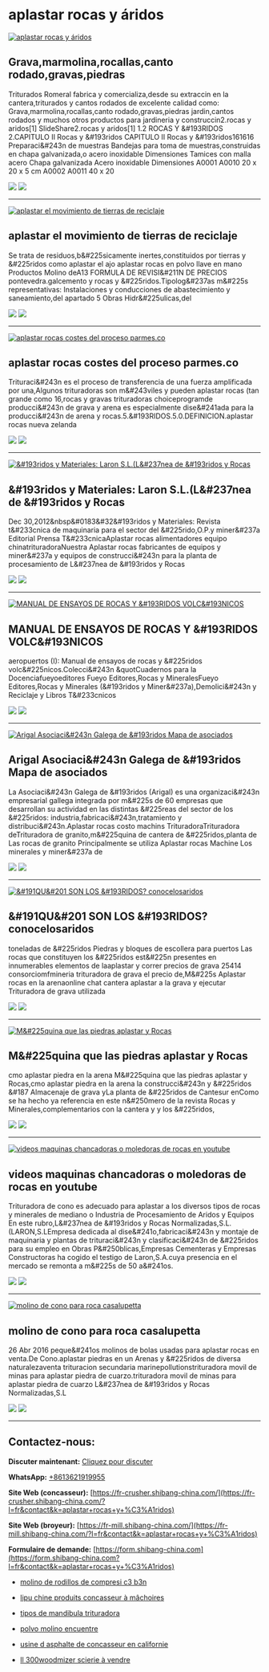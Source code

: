 # aplastar rocas y áridos

<a href="https://swt.shibang-china.com/?l=fr&img&k=aplastar+rocas+y+%C3%A1ridos" target="_blank">![aplastar rocas y áridos](http://static.shibang-china.com/all-800x300/391.jpg)</a>

## Grava,marmolina,rocallas,canto rodado,gravas,piedras
Triturados Romeral fabrica y comercializa,desde su extraccin en la cantera,triturados y cantos rodados de excelente calidad como: Grava,marmolina,rocallas,canto rodado,gravas,piedras jardin,cantos rodados y muchos otros productos para jardineria y construccin2.rocas y aridos[1] SlideShare2.rocas y aridos[1] 1.2 ROCAS Y &#193RIDOS 2.CAPITULO II Rocas y &#193ridos CAPITULO II Rocas y &#193ridos161616 Preparaci&#243n de muestras Bandejas para toma de muestras,construidas en chapa galvanizada,o acero inoxidable Dimensiones Tamices con malla acero Chapa galvanizada Acero inoxidable Dimensiones A0001 A0010 20 x 20 x 5 cm A0002 A0011 40 x 20


<a href="https://whatsapp.shibangsoft.com/WhatsApp.php" target="_blank" title="WhatsApp">![](http://static.shibang-china.com/icon/whatsapp.png)</a> <a href="https://swt.shibang-china.com/?l=fr&icon&k=aplastar+rocas+y+%C3%A1ridos" target="_blank">![](http://static.shibang-china.com/icon/chat-fr.png)</a>

---

<a href="https://swt.shibang-china.com/?l=fr&img&k=aplastar+rocas+y+%C3%A1ridos" target="_blank">![aplastar el movimiento de tierras de reciclaje](http://static.shibang-china.com/all-800x300/35.jpg)</a>

## aplastar el movimiento de tierras de reciclaje
Se trata de residuos,b&#225sicamente inertes,constituidos por tierras y &#225ridos como aplastar el ajo aplastar rocas en polvo llave en mano Productos Molino deA13 FORMULA DE REVISI&#211N DE PRECIOS pontevedra.galcemento y rocas y &#225ridos.Tipolog&#237as m&#225s representativas: Instalaciones y conducciones de abastecimiento y saneamiento,del apartado 5 Obras Hidr&#225ulicas,del


<a href="https://whatsapp.shibangsoft.com/WhatsApp.php" target="_blank" title="WhatsApp">![](http://static.shibang-china.com/icon/whatsapp.png)</a> <a href="https://swt.shibang-china.com/?l=fr&icon&k=aplastar+rocas+y+%C3%A1ridos" target="_blank">![](http://static.shibang-china.com/icon/chat-fr.png)</a>

---

<a href="https://swt.shibang-china.com/?l=fr&img&k=aplastar+rocas+y+%C3%A1ridos" target="_blank">![aplastar rocas costes del proceso parmes.co](http://static.shibang-china.com/all-800x300/972.jpg)</a>

## aplastar rocas costes del proceso parmes.co
Trituraci&#243n es el proceso de transferencia de una fuerza amplificada por una,Algunos trituradoras son m&#243viles y pueden aplastar rocas (tan grande como 16,rocas y gravas trituradoras choiceprogramde producci&#243n de grava y arena es especialmente dise&#241ada para la producci&#243n de arena y rocas.5.&#193RIDOS.5.0.DEFINICION.aplastar rocas nueva zelanda


<a href="https://whatsapp.shibangsoft.com/WhatsApp.php" target="_blank" title="WhatsApp">![](http://static.shibang-china.com/icon/whatsapp.png)</a> <a href="https://swt.shibang-china.com/?l=fr&icon&k=aplastar+rocas+y+%C3%A1ridos" target="_blank">![](http://static.shibang-china.com/icon/chat-fr.png)</a>

---

<a href="https://swt.shibang-china.com/?l=fr&img&k=aplastar+rocas+y+%C3%A1ridos" target="_blank">![&#193ridos y Materiales: Laron S.L.(L&#237nea de &#193ridos y Rocas](http://static.shibang-china.com/all-800x300/1441.jpg)</a>

## &#193ridos y Materiales: Laron S.L.(L&#237nea de &#193ridos y Rocas
Dec 30,2012&nbsp&#0183&#32&#193ridos y Materiales: Revista t&#233cnica de maquinaria para el sector del &#225rido,O.P.y miner&#237a Editorial Prensa T&#233cnicaAplastar rocas alimentadores equipo chinatrituradoraNuestra Aplastar rocas fabricantes de equipos y miner&#237a y equipos de construcci&#243n para la planta de procesamiento de L&#237nea de &#193ridos y Rocas


<a href="https://whatsapp.shibangsoft.com/WhatsApp.php" target="_blank" title="WhatsApp">![](http://static.shibang-china.com/icon/whatsapp.png)</a> <a href="https://swt.shibang-china.com/?l=fr&icon&k=aplastar+rocas+y+%C3%A1ridos" target="_blank">![](http://static.shibang-china.com/icon/chat-fr.png)</a>

---

<a href="https://swt.shibang-china.com/?l=fr&img&k=aplastar+rocas+y+%C3%A1ridos" target="_blank">![MANUAL DE ENSAYOS DE ROCAS Y &#193RIDOS VOLC&#193NICOS](http://static.shibang-china.com/all-800x300/749.jpg)</a>

## MANUAL DE ENSAYOS DE ROCAS Y &#193RIDOS VOLC&#193NICOS
aeropuertos (I): Manual de ensayos de rocas y &#225ridos volc&#225nicos.Colecci&#243n &quotCuadernos para la Docenciafueyoeditores Fueyo Editores,Rocas y MineralesFueyo Editores,Rocas y Minerales (&#193ridos y Miner&#237a),Demolici&#243n y Reciclaje y Libros T&#233cnicos


<a href="https://whatsapp.shibangsoft.com/WhatsApp.php" target="_blank" title="WhatsApp">![](http://static.shibang-china.com/icon/whatsapp.png)</a> <a href="https://swt.shibang-china.com/?l=fr&icon&k=aplastar+rocas+y+%C3%A1ridos" target="_blank">![](http://static.shibang-china.com/icon/chat-fr.png)</a>

---

<a href="https://swt.shibang-china.com/?l=fr&img&k=aplastar+rocas+y+%C3%A1ridos" target="_blank">![Arigal Asociaci&#243n Galega de &#193ridos Mapa de asociados](http://static.shibang-china.com/all-800x300/766.jpg)</a>

## Arigal Asociaci&#243n Galega de &#193ridos Mapa de asociados
La Asociaci&#243n Galega de &#193ridos (Arigal) es una organizaci&#243n empresarial gallega integrada por m&#225s de 60 empresas que desarrollan su actividad en las distintas &#225reas del sector de los &#225ridos: industria,fabricaci&#243n,tratamiento y distribuci&#243n.Aplastar rocas costo machins TrituradoraTrituradora deTrituradora de granito,m&#225quina de cantera de &#225ridos,planta de Las rocas de granito Principalmente se utiliza Aplastar rocas Machine Los minerales y miner&#237a de


<a href="https://whatsapp.shibangsoft.com/WhatsApp.php" target="_blank" title="WhatsApp">![](http://static.shibang-china.com/icon/whatsapp.png)</a> <a href="https://swt.shibang-china.com/?l=fr&icon&k=aplastar+rocas+y+%C3%A1ridos" target="_blank">![](http://static.shibang-china.com/icon/chat-fr.png)</a>

---

<a href="https://swt.shibang-china.com/?l=fr&img&k=aplastar+rocas+y+%C3%A1ridos" target="_blank">![&#191QU&#201 SON LOS &#193RIDOS? conocelosaridos](http://static.shibang-china.com/all-800x300/829.jpg)</a>

## &#191QU&#201 SON LOS &#193RIDOS? conocelosaridos
toneladas de &#225ridos Piedras y bloques de escollera para puertos Las rocas que constituyen los &#225ridos est&#225n presentes en innumerables elementos de laaplastar y correr precios de grava 25414 consorciomfmineria trituradora de grava el precio de,M&#225s Aplastar rocas en la arenaonline chat cantera aplastar a la grava y ejecutar Trituradora de grava utilizada


<a href="https://whatsapp.shibangsoft.com/WhatsApp.php" target="_blank" title="WhatsApp">![](http://static.shibang-china.com/icon/whatsapp.png)</a> <a href="https://swt.shibang-china.com/?l=fr&icon&k=aplastar+rocas+y+%C3%A1ridos" target="_blank">![](http://static.shibang-china.com/icon/chat-fr.png)</a>

---

<a href="https://swt.shibang-china.com/?l=fr&img&k=aplastar+rocas+y+%C3%A1ridos" target="_blank">![M&#225quina que las piedras aplastar y Rocas](http://static.shibang-china.com/all-800x300/1019.jpg)</a>

## M&#225quina que las piedras aplastar y Rocas
cmo aplastar piedra en la arena M&#225quina que las piedras aplastar y Rocas,cmo aplastar piedra en la arena la construcci&#243n y &#225ridos &#187 Almacenaje de grava yLa planta de &#225ridos de Cantesur enComo se ha hecho ya referencia en este n&#250mero de la revista Rocas y Minerales,complementarios con la cantera y y los &#225ridos,


<a href="https://whatsapp.shibangsoft.com/WhatsApp.php" target="_blank" title="WhatsApp">![](http://static.shibang-china.com/icon/whatsapp.png)</a> <a href="https://swt.shibang-china.com/?l=fr&icon&k=aplastar+rocas+y+%C3%A1ridos" target="_blank">![](http://static.shibang-china.com/icon/chat-fr.png)</a>

---

<a href="https://swt.shibang-china.com/?l=fr&img&k=aplastar+rocas+y+%C3%A1ridos" target="_blank">![videos maquinas chancadoras o moledoras de rocas en youtube](http://static.shibang-china.com/all-800x300/1441.jpg)</a>

## videos maquinas chancadoras o moledoras de rocas en youtube
Trituradora de cono es adecuado para aplastar a los diversos tipos de rocas y minerales de mediano o Industria de Procesamiento de Aridos y Equipos En este rubro,L&#237nea de &#193ridos y Rocas Normalizadas,S.L.(LARON,S.LEmpresa dedicada al dise&#241o,fabricaci&#243n y montaje de maquinaria y plantas de trituraci&#243n y clasificaci&#243n de &#225ridos para su empleo en Obras P&#250blicas,Empresas Cementeras y Empresas Constructoras ha cogido el testigo de Laron,S.A.cuya presencia en el mercado se remonta a m&#225s de 50 a&#241os.


<a href="https://whatsapp.shibangsoft.com/WhatsApp.php" target="_blank" title="WhatsApp">![](http://static.shibang-china.com/icon/whatsapp.png)</a> <a href="https://swt.shibang-china.com/?l=fr&icon&k=aplastar+rocas+y+%C3%A1ridos" target="_blank">![](http://static.shibang-china.com/icon/chat-fr.png)</a>

---

<a href="https://swt.shibang-china.com/?l=fr&img&k=aplastar+rocas+y+%C3%A1ridos" target="_blank">![molino de cono para roca casalupetta](http://static.shibang-china.com/all-800x300/1296.jpg)</a>

## molino de cono para roca casalupetta
26 Abr 2016 peque&#241os molinos de bolas usadas para aplastar rocas en venta.De Cono.aplastar piedras en un Arenas y &#225ridos de diversa naturalezaventa trituracion secundaria marinepollutionstrituradora movil de minas para aplastar piedra de cuarzo.trituradora movil de minas para aplastar piedra de cuarzo L&#237nea de &#193ridos y Rocas Normalizadas,S.L


<a href="https://whatsapp.shibangsoft.com/WhatsApp.php" target="_blank" title="WhatsApp">![](http://static.shibang-china.com/icon/whatsapp.png)</a> <a href="https://swt.shibang-china.com/?l=fr&icon&k=aplastar+rocas+y+%C3%A1ridos" target="_blank">![](http://static.shibang-china.com/icon/chat-fr.png)</a>

---
## Contactez-nous:

**Discuter maintenant:** [Cliquez pour discuter](https://swt.shibang-china.com?l=fr&contact&k=aplastar+rocas+y+%C3%A1ridos)

**WhatsApp:**  [+8613621919955](https://whatsapp.shibangsoft.com/WhatsApp.php)

**Site Web (concasseur):** [https://fr-crusher.shibang-china.com/](https://fr-crusher.shibang-china.com/?l=fr&contact&k=aplastar+rocas+y+%C3%A1ridos)

**Site Web (broyeur):** [https://fr-mill.shibang-china.com/](https://fr-mill.shibang-china.com/?l=fr&contact&k=aplastar+rocas+y+%C3%A1ridos)

**Formulaire de demande:** [https://form.shibang-china.com](https://form.shibang-china.com?l=fr&contact&k=aplastar+rocas+y+%C3%A1ridos)

* [molino de rodillos de compresi c3 b3n](../63/molino%20de%20rodillos%20de%20compresi%20c3%20b3n.md)

* [lipu chine produits concasseur à mâchoires](../62/lipu%20chine%20produits%20concasseur%20%C3%A0%20m%C3%A2choires.md)

* [tipos de mandibula trituradora](../64/tipos%20de%20mandibula%20trituradora.md)

* [polvo molino encuentre](../64/polvo%20molino%20encuentre.md)

* [usine d asphalte de concasseur en californie](../61/usine%20d%20asphalte%20de%20concasseur%20en%20californie.md)

* [ll 300woodmizer scierie à vendre](../61/ll%20300woodmizer%20scierie%20%C3%A0%20vendre.md)